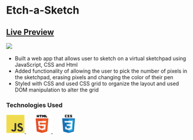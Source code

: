 # Etch-a-Sketch
## [Live Preview](https://vm418.github.io/Etch-a-Sketch/)


<img src="https://user-images.githubusercontent.com/78382891/201536344-b61abe8d-f82c-42de-bd6c-97be08231f0e.png" width="50%"/>

- Built a web app that allows user to sketch on a virtual sketchpad using JavaScript, CSS and Html
- Added functionality of allowing the user to pick the number of pixels in the sketchpad, erasing pixels and 
changing the color of their pen
- Styled with CSS and used CSS grid to organize the layout and used DOM manipulation to alter the grid



### Technologies Used

<a href="https://developer.mozilla.org/en-US/docs/Web/JavaScript" target="_blank" rel="noreferrer"> <img src="https://raw.githubusercontent.com/devicons/devicon/master/icons/javascript/javascript-original.svg" alt="javascript" width="50" height="50"/> </a>  &emsp;   <a href="https://www.w3.org/html/" target="_blank" rel="noreferrer"> <img src="https://raw.githubusercontent.com/devicons/devicon/master/icons/html5/html5-original-wordmark.svg" alt="html5" width="50" height="50"/> </a>  &emsp;   <a href="https://www.w3schools.com/css/" target="_blank" rel="noreferrer"> <img src="https://raw.githubusercontent.com/devicons/devicon/master/icons/css3/css3-original-wordmark.svg" alt="css3" width="50" height="50"/> </a>

